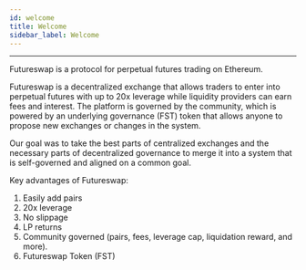 ```yaml
---
id: welcome
title: Welcome
sidebar_label: Welcome
---
```


---

Futureswap is a protocol for perpetual futures trading on Ethereum.

Futureswap is a decentralized exchange that allows traders to enter into perpetual futures with up to 20x leverage while liquidity providers can earn fees and interest. The platform is governed by the community, which is powered by an underlying governance (FST) token that allows anyone to propose new exchanges or changes in the system.

Our goal was to take the best parts of centralized exchanges and the necessary parts of decentralized governance to merge it into a system that is self-governed and aligned on a common goal.

Key advantages of Futureswap:

1. Easily add pairs
1. 20x leverage
1. No slippage
1. LP returns
1. Community governed (pairs, fees, leverage cap, liquidation reward, and more).
1. Futureswap Token (FST)
